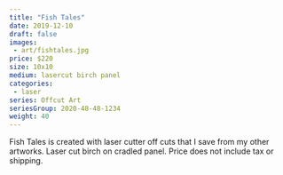 ```yaml
---
title: "Fish Tales"
date: 2019-12-10
draft: false
images:
 - art/fishtales.jpg
price: $220
size: 10x10 
medium: lasercut birch panel
categories:
 - laser
series: Offcut Art
seriesGroup: 2020-48-48-1234
weight: 40
---
```


Fish Tales is created with laser cutter off cuts that I save from my other artworks. Laser cut birch on cradled panel. Price does not include tax or shipping.